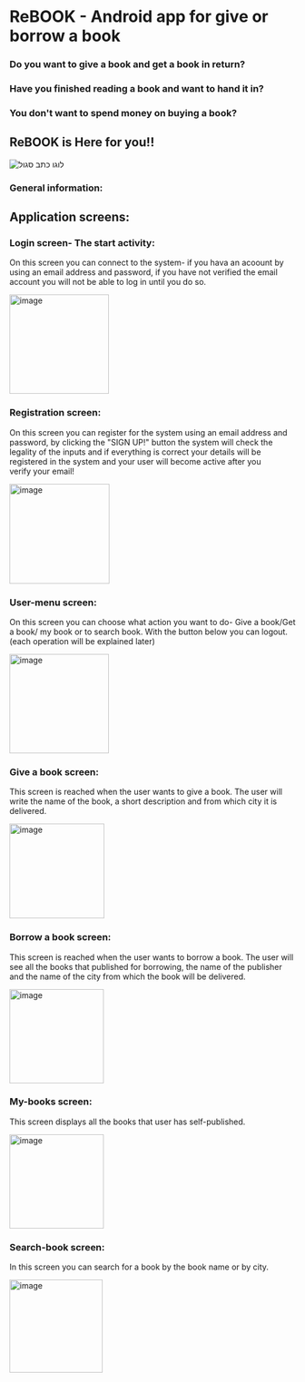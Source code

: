 # ReBOOK - Android app for give or borrow a book
### Do you want to give a book and get a book in return?
### Have you finished reading a book and want to hand it in?
### You don't want to spend money on buying a book?
## ReBOOK is Here for you!!


![לוגו כתב סגול](https://user-images.githubusercontent.com/92533182/211387332-988b94f7-3e8a-4a21-b7d8-339f4951e92f.jpg)


### General information:


## Application screens:
### Login screen- The start activity:
On this screen you can connect to the system- if you hava an acoount by using an email address and password, 
if you have not verified the email account you will not be able to log in until you do so.

<img width="175" alt="image" src="https://user-images.githubusercontent.com/92533182/209555568-262159c1-b8a8-4b5a-a4f8-71c3ad3de530.png">

### Registration screen:
On this screen you can register for the system using an email address and password, 
by clicking the "SIGN UP!" button the system will check the legality of the inputs and if 
everything is correct your details will be registered in the system and your user will become active after you verify your email!

<img width="176" alt="image" src="https://user-images.githubusercontent.com/92533182/209556150-d3e8ae55-5432-4896-bdd8-a6d80a5231e7.png">

### User-menu screen:
On this screen you can choose what action you want to do- 
Give a book/Get a book/ my book or to search book.
With the button below you can logout.
(each operation will be explained later)

<img width="175" alt="image" src="https://user-images.githubusercontent.com/92533182/209556387-ecd725d2-97f2-47ed-8269-0935514041ea.png">

### Give a book screen:
This screen is reached when the user wants to give a book.
The user will write the name of the book, a short description and from which city it is delivered.

<img width="167" alt="image" src="https://user-images.githubusercontent.com/92533182/209557267-18a5fee5-5d34-494e-8dec-8f7c2960402f.png">

### Borrow a book screen:
This screen is reached when the user wants to borrow a book.
The user will see all the books that published for borrowing, 
the name of the publisher and the name of the city from which the book will be delivered.

<img width="166" alt="image" src="https://user-images.githubusercontent.com/92533182/209557497-7e0eb152-af0c-4d5a-9764-8ba9a72cb26e.png">

### My-books screen:
This screen displays all the books that user has self-published. 

<img width="166" alt="image" src="https://user-images.githubusercontent.com/92533182/209558730-3e8a8786-ffa1-45a7-b565-79cfe13b2a66.png">

### Search-book screen:
In this screen you can search for a book by the book name or by city.

<img width="164" alt="image" src="https://user-images.githubusercontent.com/92533182/209559770-4f1a9411-da37-4a63-92e9-30396a975367.png">


